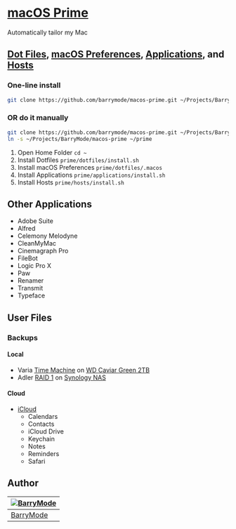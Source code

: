 # [macOS Prime](https://github.com/barrymode/macos-prime)

Automatically tailor my Mac

## [Dot Files](https://github.com/barrymode/macos-prime/tree/master/dotfiles), [macOS Preferences](https://github.com/barrymode/macos-prime/blob/master/dotfiles/.macos), [Applications](https://github.com/barrymode/macos-prime/tree/master/applications), and [Hosts](https://github.com/barrymode/macos-prime/tree/master/hosts)

### One-line install

```bash
git clone https://github.com/barrymode/macos-prime.git ~/Projects/BarryMode/macos-prime && cd ~/Projects/BarryMode/macos-prime && ./prime.sh
```

### OR do it manually

```bash
git clone https://github.com/barrymode/macos-prime.git ~/Projects/BarryMode/macos-prime
ln -s ~/Projects/BarryMode/macos-prime ~/prime
```

1. Open Home Folder `cd ~`
1. Install Dotfiles `prime/dotfiles/install.sh`
1. Install macOS Preferences `prime/dotfiles/.macos`
1. Install Applications `prime/applications/install.sh`
1. Install Hosts `prime/hosts/install.sh`

## Other Applications

- Adobe Suite
- Alfred
- Celemony Melodyne
- CleanMyMac
- Cinemagraph Pro
- FileBot
- Logic Pro X
- Paw
- Renamer
- Transmit
- Typeface

## User Files

### Backups

#### Local

- Varia [Time Machine](https://support.apple.com/en-us/HT201250) on [WD Caviar Green 2TB](http://amzn.to/2zfBSAt)
- Adler [RAID 1](https://en.wikipedia.org/wiki/Standard_RAID_levels#RAID_1) on [Synology NAS](http://amzn.to/2gvsjVY)

#### Cloud

- [iCloud](https://www.icloud.com)
  - Calendars
  - Contacts
  - iCloud Drive
  - Keychain
  - Notes
  - Reminders
  - Safari

## Author

| [![BarryMode](https://avatars3.githubusercontent.com/u/5648875?v=2&s=70)](https://twitter.com/barrymode "Follow @BarryMode on Twitter") |
|---|
| [BarryMode](https://barrymode.com) |

